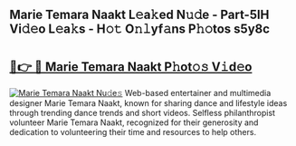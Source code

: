 ## Marie Temara Naakt L𝚎a𝚔ed N𝚞𝚍e - Part-5lH Vi𝚍𝚎o L𝚎a𝚔s - H𝚘𝚝 O𝚗𝚕yf𝚊ns P𝚑𝚘tos s5y8c

# <h2><a href="http://kf7d5g.oniu.top/?m=Marie+Temara+Naakt">🔗👉 🔴 Marie Temara Naakt P𝚑ot𝚘𝚜 V𝚒d𝚎o</a></h2>

[![Marie Temara Naakt Nu𝚍e𝚜](https://i.imgur.com/0qMVB7G.gif)](http://kf7d5g.oniu.top/?m=Marie+Temara+Naakt)
Web-based entertainer and multimedia designer Marie Temara Naakt, known for sharing dance and lifestyle ideas through trending dance trends and short videos. Selfless philanthropist volunteer Marie Temara Naakt, recognized for their generosity and dedication to volunteering their time and resources to help others.  

